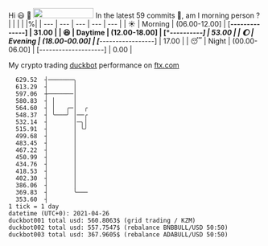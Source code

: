 Hi :smiley: :wave: <img src="https://jojoee.jojoee.com/api/utcnow" width="120" height="20">
In the latest 59 commits :bug:, am I morning person ? 
| | | | |%|
| --- | --- | --- | --- | --- |
| :sunny: | Morning | (06.00-12.00] | [******--------------] | 31.00 |
| :satisfied: | Daytime | (12.00-18.00] | [**********----------] | 53.00 |
| :moon: | Evening | (18.00-00.00] | [***-----------------] | 17.00 |
| :sleeping: | Night | (00.00-06.00] | [--------------------] | 0.00 |

My crypto trading [duckbot](https://github.com/jojoee/duckbot) performance on [ftx.com](https://ftx.com/#a=13144711)
```
  629.52  ┤───────╮
  613.29  ┤       │
  597.06  ┼───────│
  580.83  ┤ │     │
  564.60  ┤ │   ╭─│  ╭
  548.37  ┤ ╰───╯ │──╭
  532.14  ┤       │─╮│
  515.91  ┤       │ ╰╯
  499.68  ┤       │
  483.45  ┤       │
  467.22  ┤       │
  450.99  ┤       │
  434.76  ┤       │
  418.53  ┤       │
  402.30  ┤       │
  386.06  ┤       │
  369.83  ┤       ╰───
  353.60  ┤
1 tick = 1 day
datetime (UTC+0): 2021-04-26
duckbot001 total usd: 560.8063$ (grid trading / KZM)
duckbot002 total usd: 557.7547$ (rebalance BNBBULL/USD 50:50)
duckbot003 total usd: 367.9605$ (rebalance ADABULL/USD 50:50)
```

